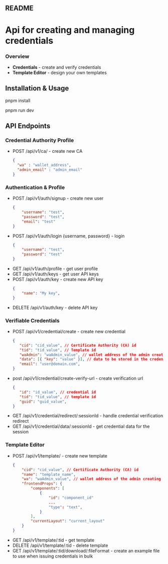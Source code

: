 ## README
# Api for creating and managing credentials

### Overview

- **Credentials** - create and verify credentials
- **Template Editor** - design your own templates

##

## Installation & Usage

pnpm install

pnpm run dev

##

## API Endpoints

### Credential Authority Profile

- POST /api/v1/ca/ - create new CA
  ```json
  {
    "wa" : "wallet_address",
    "admin_email" : "admin_email"
  }

### Authentication & Profile
- POST /api/v1/auth/signup - create new user
  ```json
  {
      "username": "test",
      "password": "test",
      "email": "test"
  }
- POST /api/v1/auth/login {username, password} - login
  ```json
  {
      "username": "test",
      "password": "test"
  }
- GET /api/v1/auth/profile - get user profile
- GET /api/v1/auth/keys - get user API keys
- POST /api/v1/auth/key - create new API key
    ```json
    {
        "name": "My key",
    }

- DELETE /api/v1/auth/key - delete API key

### Verifiable Credentials

- POST /api/v1/credential/create - create new credential
   ```json
   {
      "cid": "cid_value", // Certificate Authority (CA) id
      "tid": "tid_value", // Template id
      "waAdmin": "waAdmin_value", // wallet address of the admin creating the credential
      "data": [{ "key": "value" }], // data to be stored in the credential (in the format of a list of key value pairs)
      "email": "user@domain.com",
   }

- post /api/v1/credential/create-verify-url - create verification url
   ```json
   {
      "id": "id_value", // credential id
      "tid": "tid_value", // template id
      "guid": "guid_value",
   }
- GET /api/v1/credential/redirect/:sessionId - handle credential verification redirect
- GET /api/v1/credential/data/:sessionId - get credential data for the session

### Template Editor

- POST /api/v1/template/ - create new template
  ```json
  {
      "cid": "cid_value", // Certificate Authority (CA) id
      "name": "template_name",
      "wa": "waAdmin_value", // wallet address of the admin creating the template
      "frontendProps": {
          "components": [
              {
                  "id": "component_id"
                  ...
                  "type": "text",
              }
          ],
          "currentLayout": "current_layout"
      }
  }
- GET /api/v1/template/:tid - get template
- DELETE /api/v1/template/:tid - delete template
- GET /api/v1/template/:tid/download/:fileFormat - create an example file to use when issuing credentials in bulk



##
